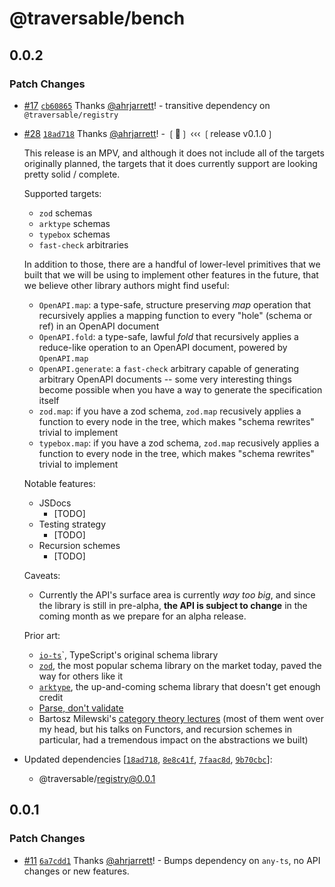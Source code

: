 # @traversable/bench

## 0.0.2

### Patch Changes

- [#17](https://github.com/traversable/traversable/pull/17) [`cb60865`](https://github.com/traversable/traversable/commit/cb608650b658744054b69e8065ba84b4da98f877) Thanks [@ahrjarrett](https://github.com/ahrjarrett)! - transitive dependency on `@traversable/registry`

- [#28](https://github.com/traversable/traversable/pull/28) [`18ad718`](https://github.com/traversable/traversable/commit/18ad718682bd2f3d7bf100737605bb7c328a9e6d) Thanks [@ahrjarrett](https://github.com/ahrjarrett)! - ❲🌳❳ ‹‹‹ ❲release v0.1.0❳

  This release is an MPV, and although it does not include all of the targets
  originally planned, the targets that it does currently support are looking
  pretty solid / complete.

  Supported targets:

  - `zod` schemas
  - `arktype` schemas
  - `typebox` schemas
  - `fast-check` arbitraries

  In addition to those, there are a handful of lower-level primitives
  that we built that we will be using to implement other features in the
  future, that we believe other library authors might find useful:

  - `OpenAPI.map`: a type-safe, structure preserving _map_ operation that
    recursively applies a mapping function to every "hole" (schema or ref)
    in an OpenAPI document
  - `OpenAPI.fold`: a type-safe, lawful _fold_ that recursively applies a
    reduce-like operation to an OpenAPI document, powered by `OpenAPI.map`
  - `OpenAPI.generate`: a `fast-check` arbitrary capable of generating
    arbitrary OpenAPI documents -- some very interesting things become
    possible when you have a way to generate the specification itself
  - `zod.map`: if you have a zod schema, `zod.map` recusively applies a
    function to every node in the tree, which makes "schema rewrites"
    trivial to implement
  - `typebox.map`: if you have a zod schema, `zod.map` recusively applies a
    function to every node in the tree, which makes "schema rewrites"
    trivial to implement

  Notable features:

  - JSDocs
    - [TODO]
  - Testing strategy
    - [TODO]
  - Recursion schemes
    - [TODO]

  Caveats:

  - Currently the API's surface area is currently _way too big_, and since the library is
    still in pre-alpha, **the API is subject to change** in the coming month as we prepare
    for an alpha release.

  Prior art:

  - [`io-ts`](https://github.com/gcanti/io-ts)`, TypeScript's original schema library
  - [`zod`](https://github.com/colinhacks/zod), the most popular schema library on
    the market today, paved the way for others like it
  - [`arktype`](https://github.com/arktypeio/arktype), the up-and-coming schema library
    that doesn't get enough credit
  - [Parse, don't validate](https://lexi-lambda.github.io/blog/2019/11/05/parse-don-t-validate/)
  - Bartosz Milewski's [category theory lectures](https://youtu.be/I8LbkfSSR58?si=Q-CwMWndEZK4V5d4)
    (most of them went over my head, but his talks on Functors, and recursion schemes in particular,
    had a tremendous impact on the abstractions we built)

- Updated dependencies [[`18ad718`](https://github.com/traversable/traversable/commit/18ad718682bd2f3d7bf100737605bb7c328a9e6d), [`8e8c41f`](https://github.com/traversable/traversable/commit/8e8c41f9a922e6451b82fa47be5e8fc6efca1f57), [`7faac8d`](https://github.com/traversable/traversable/commit/7faac8d9f7d2a8f45cbdf58726b702ce4b2c474c), [`9b70cbc`](https://github.com/traversable/traversable/commit/9b70cbc748f72dd2e3af91184bbcf8437747e75c)]:
  - @traversable/registry@0.0.1

## 0.0.1

### Patch Changes

- [#11](https://github.com/traversable/traversable/pull/11) [`6a7cdd1`](https://github.com/traversable/traversable/commit/6a7cdd1815eefdb47b6faf27cd27e7c060339d24) Thanks [@ahrjarrett](https://github.com/ahrjarrett)! - Bumps dependency on `any-ts`, no API changes or new features.
